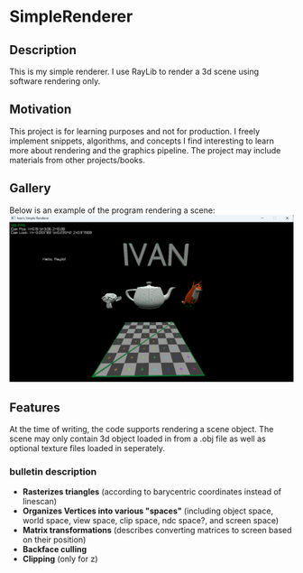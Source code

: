 # SimpleRenderer

## Description
This is my simple renderer. I use RayLib to render a 3d scene using software rendering only.

## Motivation
This project is for learning purposes and not for production. I freely implement snippets, algorithms, and concepts I find interesting to learn more about rendering and the graphics pipeline. The project may include materials from other projects/books.

## Gallery
Below is an example of the program rendering a scene:
![Scene with 3d objects with the name "Ivan" at the top, a textured floor on the bottom, a monkey head object in the left, a tea kettle in the middle, and a colored in fox on the right](testScene.png)

## Features
At the time of writing, the code supports rendering a scene object. The scene
may only contain 3d object loaded in from a .obj file as well as optional texture
files loaded in seperately.
### bulletin description
* **Rasterizes triangles** (according to barycentric coordinates instead of linescan)
* **Organizes Vertices into various "spaces"** (including object space, world space, view space, clip space, ndc space?, and screen space)
* **Matrix transformations** (describes converting matrices to screen based on their position)
* **Backface culling**
* **Clipping** (only for z)


